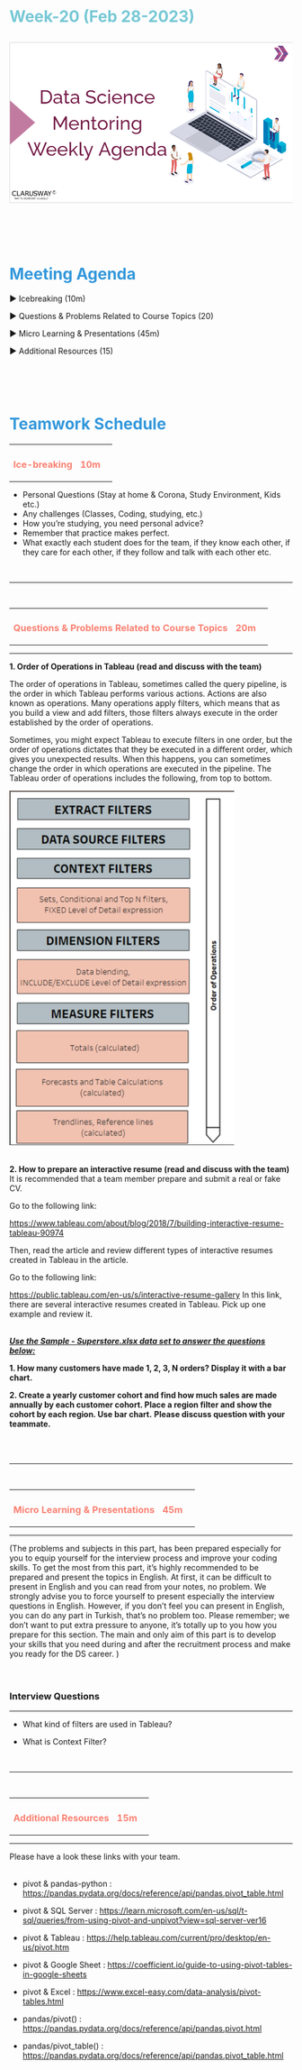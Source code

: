 <h1><strong><span style="color: #77C8D5;">Week-20 (Feb 28-2023)</strong></span>

![logo](ds_agenda_logo.png)

<br>

<h1><strong><span style="color: #3498DB;">Meeting Agenda</strong></h1></span>

<span class="c16 c30">▶ </span><span
class="c42 c82">Icebreaking       (10m)</span><span class="c16 c23"> </span>

<span class="c16 c30">▶ </span><span
class="c42 c82">Questions & Problems Related to Course Topics (20)</span><span class="c46 c42 c48"> </span>

<span class="c30">▶ </span><span class="c46 c48 c42">Micro Learning & Presentations (45m)</span>
<br>

<span class="c16 c30">▶ </span><span
class="c42 c82"></span><span class="c46 c42 c48">Additional Resources (15) </span>

<br>
<br>
<br>

<div style="page-break-after: always;"></div>

<h1><strong><span style="color: #3498DB;">Teamwork Schedule</strong></h1></span>

<table style= "width:100%;">
                <tr>
                <td style="color: #FA8072; text-align:left "><h3><strong><p>Ice-breaking</td>
                <td style="color: #FA8072; text-align:right;"><h3><strong><p>  10m</p><td>                </tr>
</table>

- Personal Questions (Stay at home & Corona, Study Environment, Kids etc.) 
- Any challenges (Classes, Coding, studying, etc.) 
- How you’re studying, you need personal advice? 
- Remember that practice makes perfect. 
- What exactly each student does for the team, if they know each other, if they care for each other, if they follow and talk with each other etc. 

<br>
<hr>
<br>

<table style= "width:100%;">
                <tr>
                <td style="color: #FA8072; text-align:left "><h3><strong><p>Questions & Problems Related to Course Topics</td>
                <td style="color: #FA8072; text-align:right;"><h3><strong><p>20m</p><td>                </tr>
</table>

<hr>




**1. Order of Operations in Tableau (read and discuss with the team)**
<br>

The order of operations in Tableau, sometimes called the query pipeline, is the order in which Tableau performs various actions. Actions are also known as operations. Many operations apply filters, which means that as you build a view and add filters, those filters always execute in the order established by the order of operations.

Sometimes, you might expect Tableau to execute filters in one order, but the order of operations dictates that they be executed in a different order, which gives you unexpected results. When this happens, you can sometimes change the order in which operations are executed in the pipeline. The Tableau order of operations includes the following, from top to bottom.
<br>

![logo](order_of_tableau_filter.png)
<br>
<br>


**2. How to prepare an interactive resume (read and discuss with the team)**
<br>
It is recommended that a team member prepare and submit a real or fake CV.

Go to the following link:

https://www.tableau.com/about/blog/2018/7/building-interactive-resume-tableau-90974

Then, read the article and review different types of interactive resumes created in Tableau in the article.

Go to the following link:

https://public.tableau.com/en-us/s/interactive-resume-gallery In this link, there are several interactive resumes created in Tableau. Pick up one example and review it.
<br>
<br>

**<i><u>Use the Sample - Superstore.xlsx data set to answer the questions below:</i></u>**

**1. How many customers have made 1, 2, 3, N orders? Display it with a bar chart.**

**2. Create a yearly customer cohort and find how much sales are made annually by each customer cohort. Place a region filter and show the cohort by each region. Use bar chart.**
**Please discuss question with your teammate.**



<br><br>
<hr>
<br>
 <table style= "width:100%;">
                <tr>
                <td style="color: #FA8072; text-align:left "><h3><strong><p>Micro Learning & Presentations</td>
                <td style="color: #FA8072; text-align:right;"><h3><strong><p>45m</p><td>                </tr>
</table>
<hr>
(The problems and subjects in this part, has been prepared especially for you to equip yourself for the interview process and improve your coding skills. To get the most from this part, it’s highly recommended to be prepared and present the topics in English. At first, it can be difficult to present in English and you can read from your notes, no problem. We strongly advise you to force yourself to present especially the interview questions in English. However, if you don’t feel you can present in English, you can do any part in Turkish, that’s no problem too. Please remember; we don’t want to put extra pressure to anyone, it’s totally up to you how you prepare for this section. The main and only aim of this part is to develop your skills that you need during and after the recruitment process and make you ready for the DS career. )
<br><br>                 
<br>
<h3><strong>Interview Questions</strong></h4>
<hr>
 




- What kind of filters are used in Tableau?

- What is Context Filter?

<br>

<hr>
<br>
 <table style= "width:100%;">
                <tr>
                <td style="color: #FA8072; text-align:left "><h3><strong><p>Additional Resources</td>
                <td style="color: #FA8072; text-align:right;"><h3><strong><p>15m</p><td>                </tr>
</table>
<hr>
Please have a look these links with your team.
<br><br>

- pivot & pandas-python :
https://pandas.pydata.org/docs/reference/api/pandas.pivot_table.html

- pivot & SQL Server :
 https://learn.microsoft.com/en-us/sql/t-sql/queries/from-using-pivot-and-unpivot?view=sql-server-ver16

- pivot & Tableau :
https://help.tableau.com/current/pro/desktop/en-us/pivot.htm

- pivot & Google Sheet :
https://coefficient.io/guide-to-using-pivot-tables-in-google-sheets

- pivot & Excel :
https://www.excel-easy.com/data-analysis/pivot-tables.html

- pandas/pivot() : https://pandas.pydata.org/docs/reference/api/pandas.pivot.html

- pandas/pivot_table() : https://pandas.pydata.org/docs/reference/api/pandas.pivot_table.html